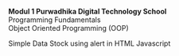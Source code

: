 <b>Modul 1 Purwadhika Digital Technology School</b>
<br/>
Programming Fundamentals
<br/>
Object Oriented Programming (OOP)

Simple Data Stock using alert in HTML Javascript
